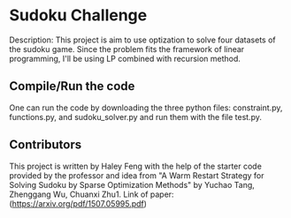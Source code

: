 # Sudoku Challenge
 
Description: This project is aim to use optization to solve four datasets of the sudoku game. Since the problem fits the framework of linear programming, I'll be using LP combined with recursion method.

## Compile/Run the code

One can run the code by downloading the three python files: constraint.py, functions.py, and sudoku_solver.py and run them with the file test.py. 

## Contributors
This project is written by Haley Feng with the help of the starter code provided by the professor and idea from "A Warm Restart Strategy for Solving Sudoku by Sparse Optimization Methods" by Yuchao Tang, Zhenggang Wu, Chuanxi Zhu1. Link of paper: (https://arxiv.org/pdf/1507.05995.pdf) 


